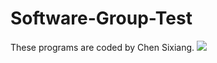 # Software-Group-Test
These programs are coded by Chen Sixiang. ![](https://komarev.com/ghpvc/?username=Chen-dll)

